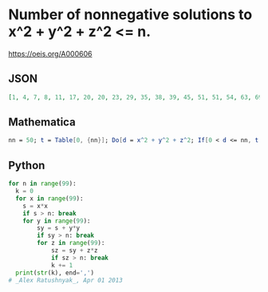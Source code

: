 # Number of nonnegative solutions to x^2 \+ y^2 \+ z^2 <\= n\.
https://oeis.org/A000606
## JSON
```JSON
[1, 4, 7, 8, 11, 17, 20, 20, 23, 29, 35, 38, 39, 45, 51, 51, 54, 63, 69, 72, 78, 84, 87, 87, 90, 99, 111, 115, 115, 127, 133, 133, 136, 142, 151, 157, 163, 169, 178, 178, 184, 199, 205, 208, 211, 223, 229, 229, 230, 239, 254, 260, 266, 278, 290, 290, 296]
```
## Mathematica
```Mathematica
nn = 50; t = Table[0, {nn}]; Do[d = x^2 + y^2 + z^2; If[0 < d <= nn, t[[d]]++], {x, 0, nn}, {y, 0, nn}, {z, 0, nn}]; Accumulate[Join[{1}, t]] (* _T. D. Noe_, Apr 01 2013 *)
```
## Python
```Python
for n in range(99):
  k = 0
  for x in range(99):
    s = x*x
    if s > n: break
    for y in range(99):
        sy = s + y*y
        if sy > n: break
        for z in range(99):
            sz = sy + z*z
            if sz > n: break
            k += 1
  print(str(k), end=',')
# _Alex Ratushnyak_, Apr 01 2013
```
